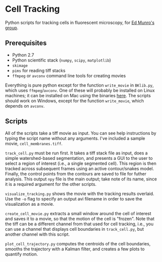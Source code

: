 # Cell Tracking

Python scripts for tracking cells in fluorescent microscopy, for [Ed Munro's group](http://munrolab.bsd.uchicago.edu/).

## Prerequisites

* Python 2.7
* Python scientific stack (`numpy`, `scipy`, `matplotlib`)
* `skimage`
* `pims` for reading tiff stacks
* `ffmpeg` or `avconv` command line tools for creating movies

Everything is pure python except for the function `write_movie` in `BKlib.py`, which uses `ffmpeg`/`avconv`. One of these will probably be installed on Linux machines; it can be installed on Mac using the binaries [here](http://ffmpegmac.net/). The scripts should work on Windows, except for the function `write_movie`, which depends on `avconv`.


## Scripts

All of the scripts take a tiff movie as input. You can see help instructions by typing the script name without any arguments. I've included a sample movie, `cell_membranes.tiff`.

`track_cell.py` must be run first. It takes a tiff stack file as input, does a simple watershed-based segmentation, and presents a GUI to the user to select a region of interest (i.e., a single segmented cell). This region is then tracked across subsequent frames using an active contour/snakes model. Finally, the control points from the contours are saved to file for futher analysis. This output `npy` file is the main output; take note of its name, since it is a required argument for the other scripts.

`visualize_tracking.py` shows the movie with the tracking results overlaid. Use the `-o` flag to specify an output avi filename in order to save the visualization as a movie.

`create_cell_movie.py` extracts a small window around the cell of interest and saves it to a movie, so that the motion of the cell is "frozen". Note that the tiff can be a different channel from that used for cell tracking, i.e., you can use a channel that displays cell boundaries in `track_cell.py`, but another channel with this script. 

`plot_cell_trajectory.py` computes the centroids of the cell boundaries, smooths the trajectory with a Kalman filter, and creates a few plots to quantify motion.



